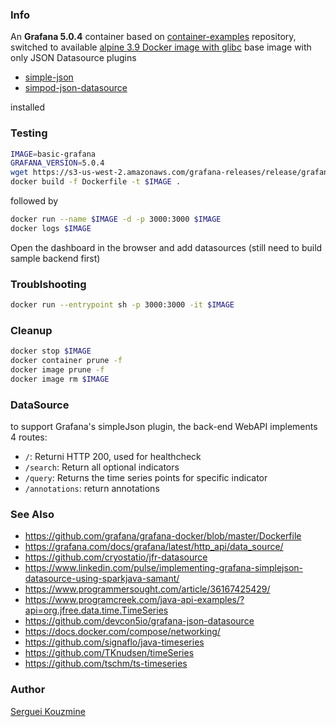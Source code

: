 ### Info

An __Grafana 5.0.4__  container based on [container-examples](https://github.com/container-examples/alpine-grafana) repository,
switched to available [alpine 3.9 Docker image with glibc](https://hub.docker.com/r/frolvlad/alpine-glibc/)
base image with only JSON Datasource plugins 

 * [simple-json](https://grafana.com/grafana/plugins/grafana-simple-json-datasource/) 
 * [simpod-json-datasource](https://grafana.com/grafana/plugins/simpod-json-datasource/)
 
installed

### Testing

```sh
IMAGE=basic-grafana
GRAFANA_VERSION=5.0.4
wget https://s3-us-west-2.amazonaws.com/grafana-releases/release/grafana-${GRAFANA_VERSION}.linux-x64.tar.gz .
docker build -f Dockerfile -t $IMAGE .
```
followed by
```sh
docker run --name $IMAGE -d -p 3000:3000 $IMAGE
docker logs $IMAGE
```
Open the dashboard in the browser and add datasources (still need to build sample backend first)

### Troublshooting

```sh
docker run --entrypoint sh -p 3000:3000 -it $IMAGE
```
### Cleanup

```sh
docker stop $IMAGE
docker container prune -f
docker image prune -f
docker image rm $IMAGE
```
### DataSource

to support Grafana's simpleJson plugin, the back-end WebAPI implements 4 routes:
  *  `/`: Returni HTTP 200, used for healthcheck
  *  `/search`: Return all optional indicators
  *  `/query`: Returns the time series points for specific indicator
  *  `/annotations`: return annotations

### See Also

  * https://github.com/grafana/grafana-docker/blob/master/Dockerfile
  * https://grafana.com/docs/grafana/latest/http_api/data_source/
  * https://github.com/cryostatio/jfr-datasource
  * https://www.linkedin.com/pulse/implementing-grafana-simplejson-datasource-using-sparkjava-samant/
  * https://www.programmersought.com/article/36167425429/
  * https://www.programcreek.com/java-api-examples/?api=org.jfree.data.time.TimeSeries
  * https://github.com/devcon5io/grafana-json-datasource
  * https://docs.docker.com/compose/networking/
  * https://github.com/signaflo/java-timeseries
  * https://github.com/TKnudsen/timeSeries
  * https://github.com/tschm/ts-timeseries

### Author

[Serguei Kouzmine](kouzmine_serguei@yahoo.com)

